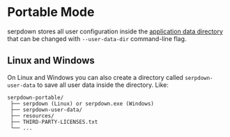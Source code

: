 # Portable Mode

serpdown stores all user configuration inside the [application data directory](APPLICATION_DATA_DIRECTORY.md) that can be changed with `--user-data-dir` command-line flag.

## Linux and Windows

On Linux and Windows you can also create a directory called `serpdown-user-data` to save all user data inside the directory. Like:

```
serpdown-portable/
 ├── serpdown (Linux) or serpdown.exe (Windows)
 ├── serpdown-user-data/
 ├── resources/
 ├── THIRD-PARTY-LICENSES.txt
 └── ...
```
